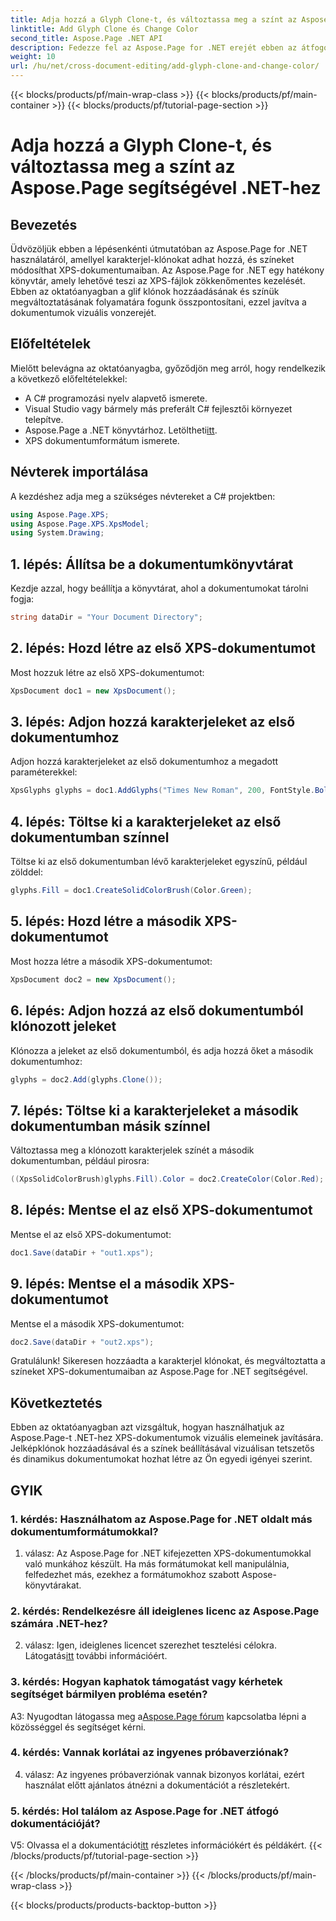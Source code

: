 ```yaml
---
title: Adja hozzá a Glyph Clone-t, és változtassa meg a színt az Aspose.Page segítségével .NET-hez
linktitle: Add Glyph Clone és Change Color
second_title: Aspose.Page .NET API
description: Fedezze fel az Aspose.Page for .NET erejét ebben az átfogó oktatóanyagban. Tanulja meg, hogyan adhat hozzá jelkép klónokat, és könnyedén módosíthatja a színeket az XPS-dokumentumokban.
weight: 10
url: /hu/net/cross-document-editing/add-glyph-clone-and-change-color/
---
```


{{< blocks/products/pf/main-wrap-class >}}
{{< blocks/products/pf/main-container >}}
{{< blocks/products/pf/tutorial-page-section >}}

# Adja hozzá a Glyph Clone-t, és változtassa meg a színt az Aspose.Page segítségével .NET-hez

## Bevezetés

Üdvözöljük ebben a lépésenkénti útmutatóban az Aspose.Page for .NET használatáról, amellyel karakterjel-klónokat adhat hozzá, és színeket módosíthat XPS-dokumentumaiban. Az Aspose.Page for .NET egy hatékony könyvtár, amely lehetővé teszi az XPS-fájlok zökkenőmentes kezelését. Ebben az oktatóanyagban a glif klónok hozzáadásának és színük megváltoztatásának folyamatára fogunk összpontosítani, ezzel javítva a dokumentumok vizuális vonzerejét.

## Előfeltételek

Mielőtt belevágna az oktatóanyagba, győződjön meg arról, hogy rendelkezik a következő előfeltételekkel:

- A C# programozási nyelv alapvető ismerete.
- Visual Studio vagy bármely más preferált C# fejlesztői környezet telepítve.
-  Aspose.Page a .NET könyvtárhoz. Letöltheti[itt](https://releases.aspose.com/page/net/).
- XPS dokumentumformátum ismerete.

## Névterek importálása

A kezdéshez adja meg a szükséges névtereket a C# projektben:

```csharp
using Aspose.Page.XPS;
using Aspose.Page.XPS.XpsModel;
using System.Drawing;
```

## 1. lépés: Állítsa be a dokumentumkönyvtárat

Kezdje azzal, hogy beállítja a könyvtárat, ahol a dokumentumokat tárolni fogja:

```csharp
string dataDir = "Your Document Directory";
```

## 2. lépés: Hozd létre az első XPS-dokumentumot

Most hozzuk létre az első XPS-dokumentumot:

```csharp
XpsDocument doc1 = new XpsDocument();
```

## 3. lépés: Adjon hozzá karakterjeleket az első dokumentumhoz

Adjon hozzá karakterjeleket az első dokumentumhoz a megadott paraméterekkel:

```csharp
XpsGlyphs glyphs = doc1.AddGlyphs("Times New Roman", 200, FontStyle.Bold, 50, 250, "Test");
```

## 4. lépés: Töltse ki a karakterjeleket az első dokumentumban színnel

Töltse ki az első dokumentumban lévő karakterjeleket egyszínű, például zölddel:

```csharp
glyphs.Fill = doc1.CreateSolidColorBrush(Color.Green);
```

## 5. lépés: Hozd létre a második XPS-dokumentumot

Most hozza létre a második XPS-dokumentumot:

```csharp
XpsDocument doc2 = new XpsDocument();
```

## 6. lépés: Adjon hozzá az első dokumentumból klónozott jeleket

Klónozza a jeleket az első dokumentumból, és adja hozzá őket a második dokumentumhoz:

```csharp
glyphs = doc2.Add(glyphs.Clone());
```

## 7. lépés: Töltse ki a karakterjeleket a második dokumentumban másik színnel

Változtassa meg a klónozott karakterjelek színét a második dokumentumban, például pirosra:

```csharp
((XpsSolidColorBrush)glyphs.Fill).Color = doc2.CreateColor(Color.Red);
```

## 8. lépés: Mentse el az első XPS-dokumentumot

Mentse el az első XPS-dokumentumot:

```csharp
doc1.Save(dataDir + "out1.xps");
```

## 9. lépés: Mentse el a második XPS-dokumentumot

Mentse el a második XPS-dokumentumot:

```csharp
doc2.Save(dataDir + "out2.xps");
```

Gratulálunk! Sikeresen hozzáadta a karakterjel klónokat, és megváltoztatta a színeket XPS-dokumentumaiban az Aspose.Page for .NET segítségével.

## Következtetés

Ebben az oktatóanyagban azt vizsgáltuk, hogyan használhatjuk az Aspose.Page-t .NET-hez XPS-dokumentumok vizuális elemeinek javítására. Jelképklónok hozzáadásával és a színek beállításával vizuálisan tetszetős és dinamikus dokumentumokat hozhat létre az Ön egyedi igényei szerint.

## GYIK

### 1. kérdés: Használhatom az Aspose.Page for .NET oldalt más dokumentumformátumokkal?

1. válasz: Az Aspose.Page for .NET kifejezetten XPS-dokumentumokkal való munkához készült. Ha más formátumokat kell manipulálnia, felfedezhet más, ezekhez a formátumokhoz szabott Aspose-könyvtárakat.

### 2. kérdés: Rendelkezésre áll ideiglenes licenc az Aspose.Page számára .NET-hez?

 2. válasz: Igen, ideiglenes licencet szerezhet tesztelési célokra. Látogatás[itt](https://purchase.aspose.com/temporary-license/) további információért.

### 3. kérdés: Hogyan kaphatok támogatást vagy kérhetek segítséget bármilyen probléma esetén?

 A3: Nyugodtan látogassa meg a[Aspose.Page fórum](https://forum.aspose.com/c/page/39) kapcsolatba lépni a közösséggel és segítséget kérni.

### 4. kérdés: Vannak korlátai az ingyenes próbaverziónak?

4. válasz: Az ingyenes próbaverziónak vannak bizonyos korlátai, ezért használat előtt ajánlatos átnézni a dokumentációt a részletekért.

### 5. kérdés: Hol találom az Aspose.Page for .NET átfogó dokumentációját?

 V5: Olvassa el a dokumentációt[itt](https://reference.aspose.com/page/net/) részletes információkért és példákért.
{{< /blocks/products/pf/tutorial-page-section >}}

{{< /blocks/products/pf/main-container >}}
{{< /blocks/products/pf/main-wrap-class >}}

{{< blocks/products/products-backtop-button >}}
